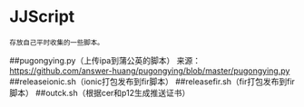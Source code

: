 # JJScript
    存放自己平时收集的一些脚本。
##pugongying.py（上传ipa到蒲公英的脚本）
    来源：https://github.com/answer-huang/pugongying/blob/master/pugongying.py
##releaseionic.sh（ionic打包发布到fir脚本）
##releasefir.sh（fir打包发布到fir脚本）
##outck.sh（根据cer和p12生成推送证书）